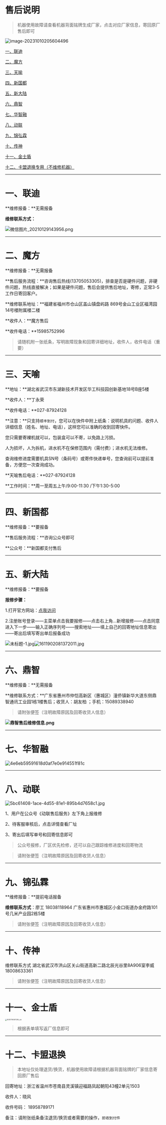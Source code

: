 # 售后说明

> 机器使用故障请查看机器背面铭牌生成厂家，点击对应厂家信息，寄回原厂售后即可

![image-20231010205604496](https://wiki.zjkmkj.com/media/202310102056586.png)

[一、联迪](#一、联迪)

[二、魔方](#二、魔方)

[三、天喻](#三、天喻)

[四、新国都](#四、新国都)

[五、新大陆](#五、新大陆)

[六、鼎智](#六、鼎智)

[七、华智融](#七、华智融)

[八、动联](#八、动联)

[九、锦弘霖](#九、锦弘霖)

[十、传神](#十、传神)

[十一、金士盾](#十一、金士盾)

[十二、卡盟退换专用（不维修机器）](#十二、卡盟退换)

---

# 一、联迪

**维修报备：**无需报备

**维修联系方式：**

![微信图片_20210129143956.png](../media/1611902421579554.png)

---

# 二、魔方

**维修报备：**无需报备

**售后服务流程：**咨询售后热线(13705053305)，排查是否是硬件问题，非硬件问题，热线直接解决；如果是硬件问题，售后会提供售后地址，寄修，正常3-5工作日寄回客户。

**维修联系地址：**福建省福州市仓山区盖山镇盘屿路 869号金山工业区福湾园14号楼附属楼二楼

**收件人：**魔方售后

**收件电话：**15985752996

> 请随机附一张纸条，写明故障现象和回寄详细地址，收件人，收件电话（重要）

---

# 三、天喻

**地址：**湖北省武汉市东湖新技术开发区华工科技园创新基地18号B座5楼

**收件人：**丁永荣

**收件电话：**027-87924128

**注意：**只支持`顺丰到付`，您可以在快件中附上纸条：说明机具的问题、收件人详细信息（姓名、地址、电话），这样您可以准确的收到回寄快件。

您只需要寄裸机就可以，包装盒可以不寄，以免路上污损。

人为损坏，人为拆机，进水机不在保修范围内（需付费）；进水机无法维修。

查询维修进度需要机具SN号（条码号）或寄件快递单号，您查询前可以提前准备，方便您一次查询成功。

**天喻售后电话：**027-87924128

**工作时间：**周一至周五上午/9:00-11:30 /下午1:30-5:00

----

# 四、新国都

**维修报备：**要报备

**售后服务流程：**咨询公众号即可

**公众号：**新国都支付售后

---

# 五、新大陆

**维修报备：**要报备

**报修步骤：**

1.打开官方网站：[点我访问](https://www.yposmall.com/posmall/cust/login.do)

2.注册账号登录——主菜单点击我要报修——点击右上角...新增报修——点击同意进入下一步——输入正确序列号——搜索地址——填上自己的回寄地址信息寄出——寄出后填写寄出单后报备成功

![未标题-1.jpg](../media/1611901849103326.jpg)![1611902081372011.jpg](../media/1611902081372011.jpg)

---

# 六、鼎智

**维修报备：**无需报备

**维修联系方式：**广东省惠州市仲恺高新区（惠城区）潼侨镇新华大道东侧鼎智通讯工业园1栋1楼售后；收货人：胡友柏 ；手机：15089338940

> 请附张便签（注明故障原因及回寄收货人信息）

**![鼎智售后维修信息.png](../media/1633918052598926.png)**



---

# 七、华智融

![4e6eb59591618d0af7e0e914551f81c](https://wiki.zjkmkj.com/media/clip_image001.jpg)



---

# 八、动联

![5bc61408-1ace-4d55-81e1-895b4d7658c1.jpg](https://wiki.zjkmkj.com/media/202302132202795.jpg)

1、用户在公众号《动联售后服务》左下角上报维修 

2、待客服审核后，点击详情查看厂址

3、寄出后填写单号和回寄信息即可 

> 公众号报修，厂区优先检修，还可以自己跟踪维修进度和回寄物流

> 请附张便签（注明故障原因及回寄收货人信息）



---

# 九、锦弘霖

**维修报备：**提前电话报备

**维修联系方式**：廖工 18038118964 广东省惠州市惠城区小金口街道办金府路101号几米产业园2栋5楼

> 请附张便签（注明故障原因及回寄收货人信息）



---

# 十、传神

维修联系方式
湖北省武汉市洪山区关山街道高新二路北辰光谷里8A906室李威18008633361

> 请附张便签（注明故障原因及回寄收货人信息）



---

# 十一、金士盾

<img src="https://wiki.zjkmkj.com/media/202402201048384.jpg" alt="36351708397299_.pic" style="zoom:33%;" />

> 根据表单填写返厂信息即可

----



# 十二、卡盟退换

> 本地址仅处理退货/换货，机器使用故障请根据机器背面铭牌的厂家信息寄回原厂售后

回寄地址：浙江省温州市苍南县灵溪镇迎福路凤起朝阳43幢2单元1503

收件人：晓风

收件号码： 18958789171

备注：请附张纸条备注退货/换货或者需要的操作，`拒收到付件`

